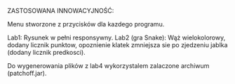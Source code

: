 ZASTOSOWANA INNOWACYJNOŚĆ:

Menu stworzone z przycisków dla kazdego programu.

Lab1: Rysunek w pełni responsywny.
Lab2 (gra Snake): Wąż wielokolorowy, dodany licznik punktow, opoznienie klatek zmniejsza sie po zjedzeniu jablka (dodany licznik predkosci).

Do wygenerowania plików z lab4 wykorzystalem zalaczone archiwum (patchoff.jar). 
